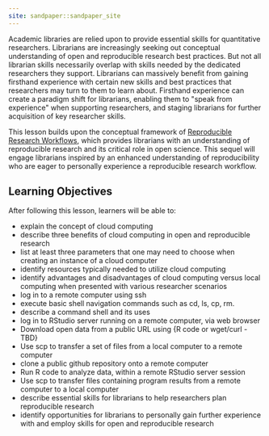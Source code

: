 ```yaml
---
site: sandpaper::sandpaper_site
---
```



Academic libraries are relied upon to provide essential skills for quantitative researchers.  Librarians are increasingly seeking out conceptual understanding of open and reproducible research best practices.  But not all librarian skills necessarily overlap with skills needed by the dedicated researchers they support.  Librarians can massively benefit from gaining firsthand experience with certain new skills and best practices that researchers may turn to them to learn about. Firsthand experience can create a paradigm shift for librarians, enabling them to "speak from experience" when supporting researchers, and staging librarians for further acquisition of key researcher skills.

This lesson builds upon the conceptual framework of [Reproducible Research Workflows](https://ucla-imls-open-sci.info/reproducible-workflows/), which provides librarians with an understanding of reproducible research and its critical role in open science.  This sequel will engage librarians inspired by an enhanced understanding of reproducibility who are eager to personally experience a reproducible research workflow.


## Learning Objectives


After following this lesson, learners will be able to:

- explain the concept of cloud computing
- describe three benefits of cloud computing in open and reproducible research
- list at least three parameters that one may need to choose when creating an instance of a cloud computer
- identify resources typically needed to utilize cloud computing
- identify advantages and disadvantages of cloud computing versus local computing when presented with various researcher scenarios
- log in to a remote computer using ssh
- execute basic shell navigation commands such as cd, ls, cp, rm.
- describe a command shell and its uses
- log in to RStudio server running on a remote computer, via web browser
- Download open data from a public URL using {R code or wget/curl - TBD}
- Use scp to transfer a set of files from a local computer to a remote computer
- clone a public github repository onto a remote computer
- Run R code to analyze data, within a remote RStudio server session
- Use scp to transfer files containing program results from a remote computer to a local computer
- describe essential skills for librarians to help researchers plan reproducible research
- identify opportunities for librarians to personally gain further experience with and employ skills for open and reproducible research